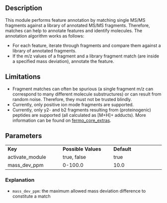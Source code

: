 ## Description

This module performs feature annotation by matching single MS/MS fragments against a library of annotated MS/MS fragments. Therefore, matches can help to annotate features and identify molecules. The annotation algorithm works as follows:

- For each feature, iterate through fragments and compare them against a library of annotated fragments.
- If the m/z values of a fragment and a library fragment match (are inside a specified mass deviation), annotate the feature.

## Limitations

- Fragment matches can often be spurious (a single fragment m/z can correspond to many different molecule substructures) or can result from random noise. Therefore, they must not be trusted blindly.
- Currently, only positive ion mode fragments are supported.
- Currently, only y2- and b2 fragments resulting from (proteinogenic) peptides are supported (all calculated as [M+H]+ adducts). More information can be found on [fermo_core_extras](https://github.com/fermo-metabolomics/fermo_core_extras). 

## Parameters

<table style="width: 100%;">
 <tr>
  <td style="width: 25%;"><b>Key</b></td>
  <td style="width: 25%;"><b>Possible Values</b></td>
  <td style="width: 25%;"><b>Default</b></td>
 </tr>
 <tr>
  <td style="width: 25%;">activate_module</td>
  <td style="width: 25%;">true, false</td>
  <td style="width: 25%;">true</td>
 </tr>
 <tr>
  <td style="width: 25%;">mass_dev_ppm</td>
  <td style="width: 25%;">0-100.0</td>
  <td style="width: 25%;">10.0</td>
 </tr>
</table>

### Explanation

- `mass_dev_ppm`: the maximum allowed mass deviation difference to constitute a match

